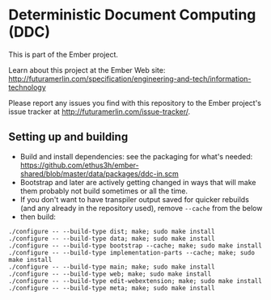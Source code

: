 # Deterministic Document Computing (DDC)

This is part of the Ember project.

Learn about this project at the Ember Web site: http://futuramerlin.com/specification/engineering-and-tech/information-technology

Please report any issues you find with this repository to the Ember project's issue tracker at http://futuramerlin.com/issue-tracker/.

## Setting up and building

- Build and install dependencies: see the packaging for what's needed: https://github.com/ethus3h/ember-shared/blob/master/data/packages/ddc-in.scm
- Bootstrap and later are actively getting changed in ways that will make them probably not build sometimes or all the time.
- If you don't want to have transpiler output saved for quicker rebuilds (and any already in the repository used), remove `--cache` from the below
- then build:
```
./configure -- --build-type dist; make; sudo make install
./configure -- --build-type data; make; sudo make install
./configure -- --build-type bootstrap --cache; make; sudo make install
./configure -- --build-type implementation-parts --cache; make; sudo make install
./configure -- --build-type main; make; sudo make install
./configure -- --build-type web; make; sudo make install
./configure -- --build-type edit-webextension; make; sudo make install
./configure -- --build-type meta; make; sudo make install
```
